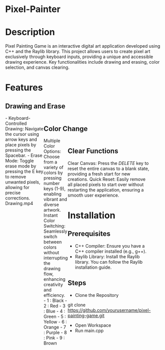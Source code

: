 # Pixel-Painter

# Description
Pixel Painting Game is an interactive digital art application developed using C++ and the Raylib library. This project allows users to create pixel art exclusively through keyboard inputs, providing a unique and accessible drawing experience. Key functionalities include drawing and erasing, color selection, and canvas clearing.

# Features
## Drawing and Erase
<div style="display: flex; align-items: flex-start;">- Keyboard-Controlled Drawing: Navigate the cursor using arrow keys and place pixels by pressing the Spacebar.
- Erase Mode: Toggle erase mode by pressing the E key to remove unwanted pixels, allowing for precise corrections.
  Drawing.mp4<div style="flex: 1; padding-right: 20px;">

## Color Change
<div style="display: flex; align-items: flex-start;"> Multiple Color Options: Choose from a variety of colors by pressing number keys (1-9), enabling vibrant and diverse artwork.
Instant Color Switching: Seamlessly switch between colors without interrupting the drawing flow, enhancing creativity and efficiency.
- 1 : Black
- 2 : Red
- 3 : Blue
- 4 : Green
- 5 : Yellow
- 6 : Orange
- 7 : Purple
- 8 : Pink
- 9 : Brown<div style="flex: 1; padding-right: 20px;">

## Clear Functions
Clear Canvas: Press the *DELETE* key to reset the entire canvas to a blank state, providing a fresh start for new creations.
Quick Reset: Easily remove all placed pixels to start over without restarting the application, ensuring a smooth user experience.

# Installation

## Prerequisites
- C++ Compiler: Ensure you have a C++ compiler installed (e.g., g++).
- Raylib Library: Install the Raylib library. You can follow the Raylib installation guide.

## Steps
- Clone the Repository

git clone https://github.com/yourusername/pixel-painting-game.git

- Open Workspace
- Run main.cpp
